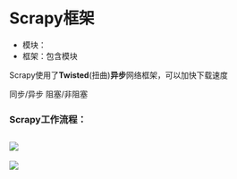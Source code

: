 # Scrapy框架

- 模块：
- 框架：包含模块

Scrapy使用了**Twisted**(扭曲)**异步**网络框架，可以加快下载速度

同步/异步  阻塞/非阻塞

### Scrapy工作流程：

![](https://i.imgur.com/dZKu11s.png)
----
![](https://i.imgur.com/gl7izaM.png)





